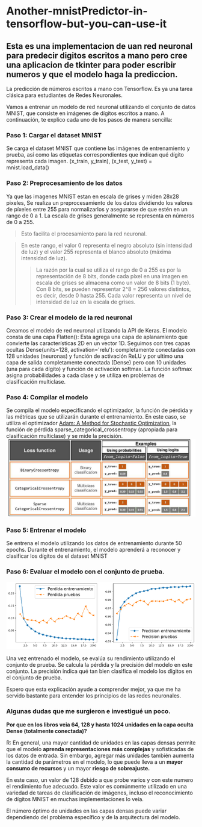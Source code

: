 # Another-mnistPredictor-in-tensorflow-but-you-can-use-it

## Esta es una implementacion de uan red neuronal para predecir digitos escritos a mano pero cree una aplicacion de tkinter para poder escribir numeros y que el modelo haga la prediccion.
La predicción de números escritos a mano con Tensorflow. Es ya una tarea clásica para estudiantes de Redes Neuronales.

Vamos a entrenar un modelo de red neuronal utilizando el conjunto de datos MNIST, que consiste en imágenes de dígitos escritos a mano. 
A continuación, te explico cada uno de los pasos de manera sencilla:

### Paso 1: Cargar el dataset MNIST

Se carga el dataset MNIST que contiene las imágenes de entrenamiento y prueba, así como las etiquetas correspondientes que indican qué dígito representa cada imagen.
  (x_train, y_train), (x_test, y_test) = mnist.load_data()

### Paso 2: Preprocesamiento de los datos
Ya que las imagenes MNIST estan en escala de grises y miden 28x28 pixeles, Se realiza un preprocesamiento de los datos dividiendo los valores de píxeles entre 255 para normalizarlos y asegurarse de que estén en un rango de 0 a 1. La escala de grises generalmente se representa en números de 0 a 255.

> Esto facilita el procesamiento para la red neuronal.

 
> En este rango, el valor 0 representa el negro absoluto (sin intensidad de luz) y el valor 255 representa el blanco absoluto (máxima intensidad de luz).
>> La razón por la cual se utiliza el rango de 0 a 255 es por la representación de 8 bits, donde cada píxel en una imagen en escala de grises se almacena como un valor de 8 bits (1 byte). Con 8 bits, se pueden representar 2^8 = 256 valores distintos, es decir, desde 0 hasta 255. Cada valor representa un nivel de intensidad de luz en la escala de grises.

### Paso 3: Crear el modelo de la red neuronal
Creamos el modelo de red neuronal utilizando la API de Keras. El modelo consta de una capa Flatten(): Esta agrega una capa de aplanamiento que convierte las características 2D en un vector 1D. Seguimos con tres capas ocultas Dense(units=128, activation='relu'): completamente conectadas con 128 unidades (neuronas) y función de activación ReLU y por ultimo una capa de salida completamente conectada (Dense) pero con 10 unidades (una para cada dígito) y función de activación softmax. La función softmax asigna probabilidades a cada clase y se utiliza en problemas de clasificación multiclase.

### Paso 4: Compilar el modelo
Se compila el modelo especificando el optimizador, la función de pérdida y las métricas que se utilizarán durante el entrenamiento. En este caso, se utiliza el optimizador [Adam: A Method for Stochastic Optimization](https://arxiv.org/abs/1412.6980), la función de pérdida sparse_categorical_crossentropy (apropiada para clasificación multiclase) y se mide la precisión.
![Funcion de perdida](media/loss.png)

### Paso 5: Entrenar el modelo
Se entrena el modelo utilizando los datos de entrenamiento durante 50 epochs. Durante el entrenamiento, el modelo aprenderá a reconocer y clasificar los dígitos de el dataset MNIST

### Paso 6: Evaluar el modelo con el conjunto de prueba.

![Grafica de perdida y precision](media/grafica.png)

Una vez entrenado el modelo, se evalúa su rendimiento utilizando el conjunto de prueba. Se calcula la pérdida y la precisión del modelo en este conjunto. La precisión indica qué tan bien clasifica el modelo los dígitos en el conjunto de prueba.

Espero que esta explicación ayude a comprender mejor, ya que me ha servido bastante para entender los principios de las redes neuronales.

### Algunas dudas que me surgieron e investigué un poco.

**Por que en los libros veia 64, 128 y hasta 1024 unidades en la capa oculta Dense (totalmente conectada)?**

R: En general, una mayor cantidad de unidades en las capas densas permite que el modelo **aprenda representaciones más complejas** y sofisticadas de los datos de entrada. Sin embargo, agregar más unidades también aumenta la cantidad de parámetros en el modelo, lo que puede lleva a un **mayor consumo de recursos** y un mayor **riesgo de sobreajuste.**

En este caso, un valor de 128 debido a que probe varios y con este numero el rendimiento fue adecuado. Este valor es comúnmente utilizado en una variedad de tareas de clasificación de imágenes, incluso el reconocimiento de dígitos MNIST en muchas implementaciones lo veía.

El número óptimo de unidades en las capas densas puede variar dependiendo del problema específico y de la arquitectura del modelo.
